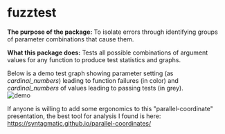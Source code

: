 # fuzztest

**The purpose of the package:** To isolate errors through identifying groups of parameter combinations that cause them.

**What this package does:** Tests all possible combinations of argument values for any function 
to produce test statistics and graphs.

Below is a demo test graph showing parameter setting (as _cardinal_numbers_) leading to function
failures (in color) and _cardinal_numbers_ of values leading to passing tests (in grey).  
![demo](http://i.imgur.com/P9vt78Y.png)

If anyone is willing to add some ergonomics to this "parallel-coordinate" presentation, the best tool for analysis I found is here: https://syntagmatic.github.io/parallel-coordinates/
